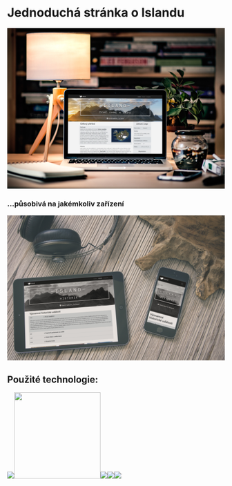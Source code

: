 # Jednoduchá stránka o Islandu

<a href="#"> <img src="island_files/images/mockup/pc.jpg"> </a>
### ...působivá na jakémkoliv zařízení
<a href="#"> <img src="island_files/images/mockup/tablet_mobile.jpg"> </a>

## Použité technologie:
<img src="https://upload.wikimedia.org/wikipedia/commons/thumb/6/61/HTML5_logo_and_wordmark.svg/1200px-HTML5_logo_and_wordmark.svg.png" width="200"><img src="https://lh3.googleusercontent.com/proxy/Xr68Koi66XgrxZTHkvEFOvKeEVIpKjqhpMSXOJ7mnpjAaUUNpnvzH3tCO1AZpbpOfV-0apySAyJT0VPRrGHTZCRDExQ7UQve5uoyCYd3_Qs9sbmSAbk" width="200" height="200"><img src="https://upload.wikimedia.org/wikipedia/commons/thumb/b/b2/Bootstrap_logo.svg/1024px-Bootstrap_logo.svg.png" width="200"><img src="https://miro.medium.com/max/800/0*g3ns8QALNBBH7CBA." width="200"><img src="https://cdn.pixabay.com/photo/2015/04/23/17/41/javascript-736400_960_720.png" width="200">
